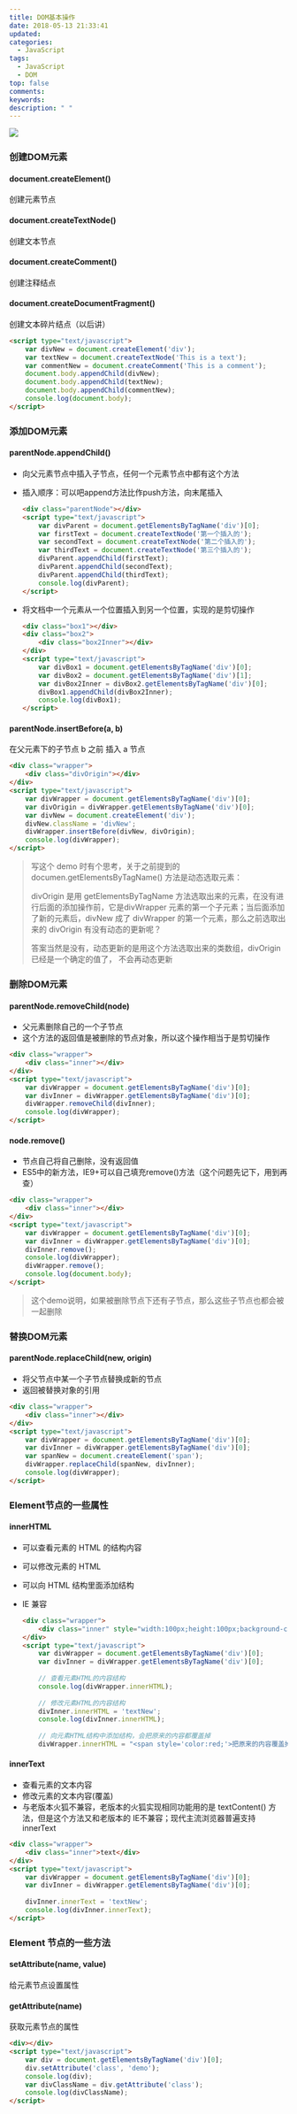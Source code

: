 ```yaml
---
title: DOM基本操作
date: 2018-05-13 21:33:41
updated:
categories:
  - JavaScript
tags:
  - JavaScript
  - DOM
top: false
comments:
keywords:
description: " "
---
```


![](https://ws1.sinaimg.cn/large/006eYMu7ly1fu9p46dcxlj30kp07pjss.jpg)

### 创建DOM元素

#### document.createElement()

创建元素节点

#### document.createTextNode()

创建文本节点

#### document.createComment()

创建注释结点

#### document.createDocumentFragment()

创建文本碎片结点（以后讲）

``` html
<script type="text/javascript">
    var divNew = document.createElement('div');
    var textNew = document.createTextNode('This is a text');
    var commentNew = document.createComment('This is a comment');
    document.body.appendChild(divNew);
    document.body.appendChild(textNew);
    document.body.appendChild(commentNew);
    console.log(document.body);
</script>
```

### 添加DOM元素

#### parentNode.appendChild()

+ 向父元素节点中插入子节点，任何一个元素节点中都有这个方法

+ 插入顺序：可以吧append方法比作push方法，向末尾插入

  ```html
  <div class="parentNode"></div>
  <script type="text/javascript">
      var divParent = document.getElementsByTagName('div')[0];
      var firstText = document.createTextNode('第一个插入的');
      var secondText = document.createTextNode('第二个插入的');
      var thirdText = document.createTextNode('第三个插入的');
      divParent.appendChild(firstText);
      divParent.appendChild(secondText);
      divParent.appendChild(thirdText);
      console.log(divParent);
  </script>
  ```


+ 将文档中一个元素从一个位置插入到另一个位置，实现的是剪切操作

  ```html
  <div class="box1"></div>
  <div class="box2">
      <div class="box2Inner"></div>
  </div>
  <script type="text/javascript">
      var divBox1 = document.getElementsByTagName('div')[0];
      var divBox2 = document.getElementsByTagName('div')[1];
      var divBox2Inner = divBox2.getElementsByTagName('div')[0];
      divBox1.appendChild(divBox2Inner);
      console.log(divBox1);
  </script>
  ```

#### parentNode.insertBefore(a, b)

在父元素下的子节点 b 之前 插入 a 节点

```html
<div class="wrapper">
    <div class="divOrigin"></div>
</div>
<script type="text/javascript">
    var divWrapper = document.getElementsByTagName('div')[0];
    var divOrigin = divWrapper.getElementsByTagName('div')[0];
    var divNew = document.createElement('div');
    divNew.className = 'divNew';
    divWrapper.insertBefore(divNew, divOrigin);
    console.log(divWrapper);
</script>
```

> 写这个 demo 时有个思考，关于之前提到的 documen.getElementsByTagName() 方法是动态选取元素：
>
> divOrigin 是用 getElementsByTagName 方法选取出来的元素，在没有进行后面的添加操作前，它是divWrapper 元素的第一个子元素；当后面添加了新的元素后，divNew 成了 divWrapper 的第一个元素，那么之前选取出来的 divOrigin 有没有动态的更新呢？
>
> 答案当然是没有，动态更新的是用这个方法选取出来的类数组，divOrigin 已经是一个确定的值了， 不会再动态更新

### 删除DOM元素

#### parentNode.removeChild(node)

+ 父元素删除自己的一个子节点
+ 这个方法的返回值是被删除的节点对象，所以这个操作相当于是剪切操作

```html
<div class="wrapper">
    <div class="inner"></div>
</div>
<script type="text/javascript">
    var divWrapper = document.getElementsByTagName('div')[0];
    var divInner = divWrapper.getElementsByTagName('div')[0];
    divWrapper.removeChild(divInner);
    console.log(divWrapper);
</script>
```

#### node.remove()

+ 节点自己将自己删除，没有返回值
+ ES5中的新方法，IE9+可以自己填充remove()方法（这个问题先记下，用到再查）

```html
<div class="wrapper">
    <div class="inner"></div>
</div>
<script type="text/javascript">
    var divWrapper = document.getElementsByTagName('div')[0];
    var divInner = divWrapper.getElementsByTagName('div')[0];
    divInner.remove();
    console.log(divWrapper);
    divWrapper.remove();
    console.log(document.body);
</script>
```

> 这个demo说明，如果被删除节点下还有子节点，那么这些子节点也都会被一起删除

### 替换DOM元素

#### parentNode.replaceChild(new, origin)

+ 将父节点中某一个子节点替换成新的节点
+ 返回被替换对象的引用

```html
<div class="wrapper">
    <div class="inner"></div>
</div>
<script type="text/javascript">
    var divWrapper = document.getElementsByTagName('div')[0];
    var divInner = divWrapper.getElementsByTagName('div')[0];
    var spanNew = document.createElement('span');     
    divWrapper.replaceChild(spanNew, divInner);
    console.log(divWrapper);
</script>
```

### Element节点的一些属性

#### innerHTML

+ 可以查看元素的 HTML 的结构内容

+ 可以修改元素的 HTML

+ 可以向 HTML 结构里面添加结构

+ IE 兼容

  ```html
  <div class="wrapper">
      <div class="inner" style="width:100px;height:100px;background-color:green;">text</div>
  </div>
  <script type="text/javascript">
      var divWrapper = document.getElementsByTagName('div')[0];
      var divInner = divWrapper.getElementsByTagName('div')[0];
   
      // 查看元素HTML的内容结构
      console.log(divWrapper.innerHTML);
   
      // 修改元素HTML的内容结构
      divInner.innerHTML = 'textNew';
      console.log(divInner.innerHTML);
   
      // 向元素HTML结构中添加结构，会把原来的内容都覆盖掉
      divWrapper.innerHTML = "<span style='color:red;'>把原来的内容覆盖掉了</span>";
  ```

#### innerText

+ 查看元素的文本内容
+ 修改元素的文本内容(覆盖)
+ 与老版本火狐不兼容，老版本的火狐实现相同功能用的是 textContent() 方法，但是这个方法又和老版本的 IE不兼容；现代主流浏览器普遍支持 innerText

```html
<div class="wrapper">
    <div class="inner">text</div>
</div>
<script type="text/javascript">
    var divWrapper = document.getElementsByTagName('div')[0];
    var divInner = divWrapper.getElementsByTagName('div')[0];
 
    divInner.innerText = 'textNew';
    console.log(divInner.innerText);       
</script>
```

### Element 节点的一些方法

#### setAttribute(name, value)

给元素节点设置属性

#### getAttribute(name)

获取元素节点的属性

```html
<div></div>
<script type="text/javascript">
    var div = document.getElementsByTagName('div')[0];
    div.setAttribute('class', 'demo');
    console.log(div);
    var divClassName = div.getAttribute('class');
    console.log(divClassName);
</script>
```